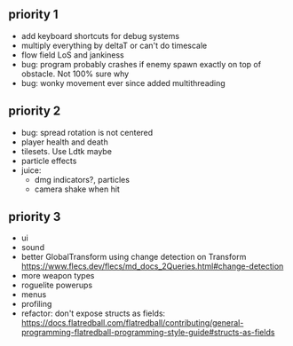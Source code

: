 ## priority 1
- add keyboard shortcuts for debug systems
- multiply everything by deltaT or can't do timescale
- flow field LoS and jankiness
- bug: program probably crashes if enemy spawn exactly on top of obstacle. Not 100% sure why
- bug: wonky movement ever since added multithreading

## priority 2
- bug: spread rotation is not centered
- player health and death
- tilesets. Use Ldtk maybe
- particle effects
- juice:
  - dmg indicators?, particles
  - camera shake when hit

## priority 3
- ui
- sound
- better GlobalTransform using change detection on Transform https://www.flecs.dev/flecs/md_docs_2Queries.html#change-detection
- more weapon types
- roguelite powerups
- menus
- profiling
- refactor: don't expose structs as fields: https://docs.flatredball.com/flatredball/contributing/general-programming-flatredball-programming-style-guide#structs-as-fields